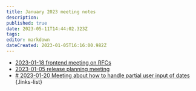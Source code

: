 ```yaml
---
title: January 2023 meeting notes
description: 
published: true
date: 2023-05-11T14:44:02.323Z
tags: 
editor: markdown
dateCreated: 2023-01-05T16:16:00.982Z
---
```


- [2023-01-18 frontend meeting on RFCs](/en/meeting-notes/2023-01/2023-01-18-fe-new-feature-rfc)
- [2023-01-05 release planning meeting](/en/meeting-notes/2023-01/2023-01-05-planning)
- [# 2023-01-20 Meeting about how to handle partial user input of dates](./2023-01/2023-01-20-partial-user-input-of-dates.md)
{.links-list}
